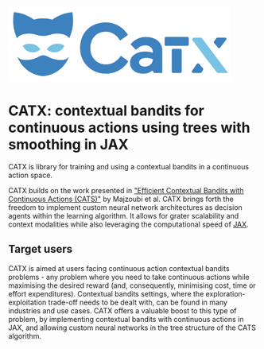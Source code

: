 ![Logo_CatX_Final_PNG](img/Logo_CatX_Final_PNG.png)

# CATX: contextual bandits for continuous actions using trees with smoothing in JAX

CATX is library for training and using a contextual bandits in a continuous action space.


CATX builds on the work presented in
["Efficient Contextual Bandits with Continuous Actions (CATS)"](https://arxiv.org/pdf/2006.06040.pdf) by Majzoubi et al.
CATX brings forth the freedom to implement custom neural network architectures
as decision agents within the learning algorithm.
It allows for grater scalability and context modalities while
also leveraging the computational speed of [JAX](https://github.com/google/jax).

## Target users
CATX is aimed at users facing continuous action contextual bandits problems - any problem where you need to take
continuous actions while maximising the desired reward (and, consequently, minimising cost, time or effort expenditures).
Contextual bandits settings, where the exploration-exploitation trade-off needs to be dealt with,
can be found in many industries and use cases.
CATX offers a valuable boost to this type of problem, by implementing contextual bandits with continuous actions in JAX,
and allowing custom neural networks in the tree structure of the CATS algorithm.
